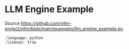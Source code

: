 # LLM Engine Example

Source <https://github.com/vllm-project/vllm/blob/main/examples/llm_engine_example.py>.

```{literalinclude} ../../../../examples/llm_engine_example.py
:language: python
:linenos: true
```
